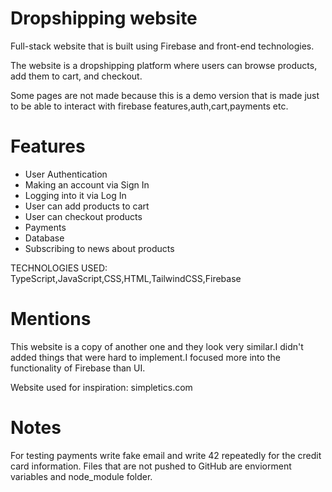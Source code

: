 # Dropshipping website

Full-stack website that is built using Firebase and front-end technologies.

The website is a dropshipping platform where users can browse products, add them to cart, and checkout.

Some pages are not made because this is a demo version that is made just to be able to interact with firebase features,auth,cart,payments etc.

# Features

- User Authentication
- Making an account via Sign In
- Logging into it via Log In
- User can add products to cart
- User can checkout products
- Payments
- Database
- Subscribing to news about products

TECHNOLOGIES USED: TypeScript,JavaScript,CSS,HTML,TailwindCSS,Firebase

# Mentions

This website is a copy of another one and they look very similar.I didn't added things that were hard to implement.I focused more into the functionality of Firebase than UI.

Website used for inspiration: simpletics.com

# Notes

For testing payments write fake email and write 42 repeatedly for the credit card information.
Files that are not pushed to GitHub are enviorment variables and node_module folder.
